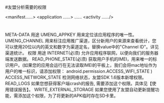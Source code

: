 #友盟分析需要的权限
<uses-permission android:name="android.permission.ACCESS_NETWORK_STATE"></uses-permission>
<uses-permission android:name="android.permission.INTERNET"></uses-permission>
<uses-permission android:name="android.permission.READ_PHONE_STATE"></uses-permission>
<uses-permission android:name="android.permission.READ_LOGS"></uses-permission>


<manifest……>
<application ……>
    ……
<activity ……/>
<meta-data android:value="YOUR_APP_KEY" android:name="UMENG_APPKEY"></meta-data>
<meta-data android:value="Channel ID" android:name="UMENG_CHANNEL"/>
</application>
<uses-sdk android:minSdkVersion="4"></uses-sdk>
<uses-permission android:name="android.permission.ACCESS_NETWORK_STATE"></uses-permission>
<uses-permission android:name="android.permission.INTERNET"></uses-permission>
<uses-permission android:name="android.permission.READ_PHONE_STATE"></uses-permission>
<uses-permission android:name="android.permission.READ_LOGS"></uses-permission>
</manifest>


#
META-DATA 	用途
UMENG_APPKEY 	用来定位该应用程序的唯一性。
UMENG_CHANNEL 	用来标注应用推广渠道，区分新用户的来源来查看统计，您可以使用20位以内的英文和数字为渠道定名，替换value中的"Channel ID"。详见渠道统计。
权限 	用途
INTERNET(必须) 	允许应用程序联网，以便向我们的服务器端发送数据。
READ_PHONE_STATE(必须) 	获取用户手机的IMEI，用来唯一的标识用户。(如果您的应用会运行在无法读取IMEI的平板上，我们会将mac地址作为用户的唯一标识，请添加权限： android.permission.ACCESS_WIFI_STATE )
ACCESS_NETWORK_STATE 	检测网络状态，友盟SDK 1.6版本新增权限。
READ_LOGS 	如果您想获得客户端crash的报告, 需要添加这个权限。具体见【使用错误报告】。
WRITE_EXTERNAL_STORAGE 	如果您使用了友盟自动更新提醒功能，需添加这个权限，为了将更新的APK临时存在SD卡里。